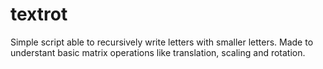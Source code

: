 # textrot

Simple script able to recursively write letters with smaller letters.
Made to understant basic matrix operations like translation, scaling and rotation.
